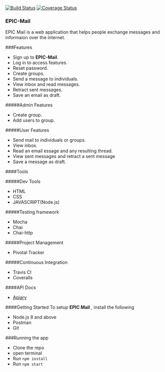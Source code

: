 [![Build Status](https://travis-ci.org/Abobos/EPIC-Mail.svg?branch=develop)](https://travis-ci.org/Abobos/EPIC-Mail)
[![Coverage Status](https://coveralls.io/repos/github/Abobos/EPIC-Mail/badge.svg?branch=develop)](https://coveralls.io/github/Abobos/EPIC-Mail?branch=develop)

### EPIC-Mail
EPIC Mail is a web application that helps people exchange messages and informaion over the internet.

###Features
* Sign up to **EPIC-Mail**.
* Log in to access features.
* Reset password.
* Create groups.
* Send a message to individuals.
* View inbox and read messages.
* Retract sent messages.
* Save an email as draft.

#####Admin Features
* Create group.
* Add users to group.
  
#####User Features
* Send mail to individuals or groups.
* View inbox.
* Read an email essage and any resulting thread.
* View sent messages and retract a sent message
* Save a message as draft.

####Tools

#####Dev Tools
* HTML
* CSS
* JAVASCRIPT(Node.js)

#####Testing framework
* Mocha
* Chai
* Chai-http

#####Project Management
* Pivotal Tracker

#####Continuous Integration
* Travis CI
* Coveralls

####API Docs
* [Apiary](https://epicmail11.docs.apiary.io/#)

####Getting Started
To setup **EPIC Mail** , install the following

* Node.js 8 and above
* Postman
* Git
  
###Running the app
* Clone the repo
* open terminal
* Run `npm install`
* Run `npm start`
